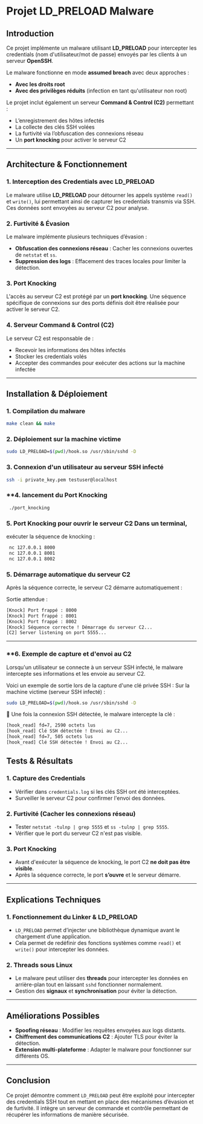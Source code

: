 # **Projet LD_PRELOAD Malware**

## **Introduction**

Ce projet implémente un malware utilisant **LD_PRELOAD** pour intercepter les credentials (nom d'utilisateur/mot de passe) envoyés par les clients à un serveur **OpenSSH**.

Le malware fonctionne en mode **assumed breach** avec deux approches :
- **Avec les droits root** 
- **Avec des privilèges réduits** (infection en tant qu'utilisateur non root)

Le projet inclut également un serveur **Command & Control (C2)** permettant :
- L’enregistrement des hôtes infectés
- La collecte des clés SSH volées
- La furtivité via l’obfuscation des connexions réseau
- Un **port knocking** pour activer le serveur C2

---

## **Architecture & Fonctionnement**

### **1. Interception des Credentials avec LD_PRELOAD**

Le malware utilise **LD_PRELOAD** pour détourner les appels système `read()` et `write()`, lui permettant ainsi de capturer les credentials transmis via SSH. Ces données sont envoyées au serveur C2 pour analyse.

### **2. Furtivité & Évasion**

Le malware implémente plusieurs techniques d’évasion :
- **Obfuscation des connexions réseau** : Cacher les connexions ouvertes de `netstat` et `ss`.
- **Suppression des logs** : Effacement des traces locales pour limiter la détection.

### **3. Port Knocking**

L'accès au serveur C2 est protégé par un **port knocking**. Une séquence spécifique de connexions sur des ports définis doit être réalisée pour activer le serveur C2.

### **4. Serveur Command & Control (C2)**

Le serveur C2 est responsable de :
- Recevoir les informations des hôtes infectés
- Stocker les credentials volés
- Accepter des commandes pour exécuter des actions sur la machine infectée

---

## **Installation & Déploiement**

### **1. Compilation du malware**

```bash
make clean && make
```

### **2. Déploiement sur la machine victime**

```bash
sudo LD_PRELOAD=$(pwd)/hook.so /usr/sbin/sshd -D
```

### **3. Connexion d'un utilisateur au serveur SSH infecté**

```bash
ssh -i private_key.pem testuser@localhost
```

### **4. lancement du Port Knocking 
```bash
 ./port_knocking
 ```   

### **5. Port Knocking pour ouvrir le serveur C2** Dans un terminal, 

exécuter la séquence de knocking : 
```bash
 nc 127.0.0.1 8000
 nc 127.0.0.1 8001
 nc 127.0.0.1 8002
 ```

### **5. Démarrage automatique du serveur C2**

Après la séquence correcte, le serveur C2 démarre automatiquement :

Sortie attendue :

```bash
[Knock] Port frappé : 8000
[Knock] Port frappé : 8001
[Knock] Port frappé : 8002
[Knock] Séquence correcte ! Démarrage du serveur C2...
[C2] Server listening on port 5555...
```

---


### **6. Exemple de capture et d'envoi au C2
Lorsqu'un utilisateur se connecte à un serveur SSH infecté, le malware intercepte ses informations et les envoie au serveur C2. 

Voici un exemple de sortie lors de la capture d'une clé privée SSH :
 Sur la machine victime (serveur SSH infecté) :

```bash
sudo LD_PRELOAD=$(pwd)/hook.so /usr/sbin/sshd -D
```

🔹 Une fois la connexion SSH détectée, le malware intercepte la clé :

```bash
[hook_read] fd=7, 2590 octets lus
[hook_read] Clé SSH détectée ! Envoi au C2...
[hook_read] fd=7, 505 octets lus
[hook_read] Clé SSH détectée ! Envoi au C2...

```


## **Tests & Résultats**

### **1. Capture des Credentials**

- Vérifier dans `credentials.log` si les clés SSH ont été interceptées.
- Surveiller le serveur C2 pour confirmer l'envoi des données.

### **2. Furtivité (Cacher les connexions réseau)**

- Tester `netstat -tulnp | grep 5555` et `ss -tulnp | grep 5555`.
- Vérifier que le port du serveur C2 n'est pas visible.

### **3. Port Knocking**

- Avant d'exécuter la séquence de knocking, le port C2 **ne doit pas être visible**.
- Après la séquence correcte, le port **s’ouvre** et le serveur démarre.

---

## **Explications Techniques**

### **1. Fonctionnement du Linker & LD_PRELOAD**

- `LD_PRELOAD` permet d’injecter une bibliothèque dynamique avant le chargement d’une application.
- Cela permet de redéfinir des fonctions systèmes comme `read()` et `write()` pour intercepter les données.

### **2. Threads sous Linux**

- Le malware peut utiliser des **threads** pour intercepter les données en arrière-plan tout en laissant `sshd` fonctionner normalement.
- Gestion des **signaux** et **synchronisation** pour éviter la détection.

---

## **Améliorations Possibles**

- **Spoofing réseau** : Modifier les requêtes envoyées aux logs distants.
- **Chiffrement des communications C2** : Ajouter TLS pour éviter la détection.
- **Extension multi-plateforme** : Adapter le malware pour fonctionner sur différents OS.

---

## **Conclusion**

Ce projet démontre comment `LD_PRELOAD` peut être exploité pour intercepter des credentials SSH tout en mettant en place des mécanismes d’évasion et de furtivité. Il intègre un serveur de commande et contrôle permettant de récupérer les informations de manière sécurisée. 


